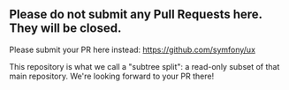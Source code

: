Please do not submit any Pull Requests here. They will be closed.
---

Please submit your PR here instead:
https://github.com/symfony/ux

This repository is what we call a "subtree split": a read-only subset of that main repository.
We're looking forward to your PR there!
